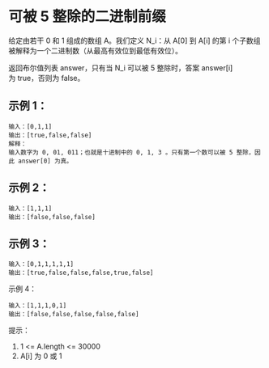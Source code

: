 # 可被 5 整除的二进制前缀

给定由若干 0 和 1 组成的数组 A。我们定义 N_i：从 A[0] 到 A[i] 的第 i 个子数组被解释为一个二进制数（从最高有效位到最低有效位）。

返回布尔值列表 answer，只有当 N_i 可以被 5 整除时，答案 answer[i] 为 true，否则为 false。

## 示例 1：
```
输入：[0,1,1]
输出：[true,false,false]
解释：
输入数字为 0, 01, 011；也就是十进制中的 0, 1, 3 。只有第一个数可以被 5 整除，因此 answer[0] 为真。
```

## 示例 2：
```
输入：[1,1,1]
输出：[false,false,false]
```

## 示例 3：
```
输入：[0,1,1,1,1,1]
输出：[true,false,false,false,true,false]
```

示例 4：
```
输入：[1,1,1,0,1]
输出：[false,false,false,false,false]
```

提示：

1. 1 <= A.length <= 30000
2. A[i] 为 0 或 1

